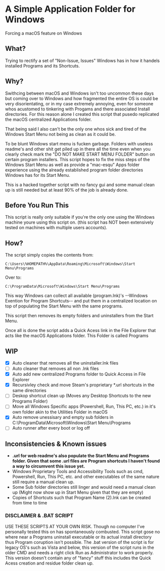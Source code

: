 # A Simple Application Folder for Windows
Forcing a macOS feature on Windows <br>

## What?
Trying to rectify a set of "Non-Issue, Issues" Windows has in how it handels installed Programs and its Shortcuts.

## Why?
Swithcing between macOS and Windows isn't too uncommon these days but coming over to Windows and how fragmented the entire OS is could be very disorientating, or in my case extremely annoying, even for someone whos acustomed to tinkering with Progams and there associated Install directories. For this reason alone I created this script that pusedo replicated the macOS centralized Applications folder. <br>

That being said I also can't be the only one whos sick and tired of the Windows Start Menu not being as clean as it could be. <br>

To be blunt Windows start menu is fucken garbage. Folders with useless readme's and other shit get piled up in there all the time even when you clearly check mark the "DO NOT MAKE START MENU FOLDER" button on certain program installers. This script hopes to fix the miss steps of the Windows Start Menu as well as provide a "mac-esqu" Apps folder experience using the already established program folder directories Windows has for its Start Menu. <br>

This is a hacked together script with no fancy gui and some manual clean up is still needed but at least 90% of the job is already done. <br>

## Before You Run This
This script is really only suitable if you're the only one using the Windows machine youre using this script on. (this script has NOT been extensively tested on machines with multiple users accounts). 

## How?
The script simply copies the contents from:

```
C:\Users\%HOMEPATH%\AppData\Roaming\Microsoft\Windows\Start Menu\Programs
```
Over to:
```
C:\ProgramData\Microsoft\Windows\Start Menu\Programs
```
This way Windows can collect all available (program.lnk)'s --Windows Exention for Program Shortcuts-- and put them in a centralized location on top of populating the Start Menu with the same programs. <br>

This script then removes its empty folders and uninstallers from the Start Menu. <br>

Once all is done the script adds a Quick Acess link in the File Explorer that acts like the macOS Applications folder. This Folder is called Programs <br>

## WIP
- [x]  Auto cleaner that removes all the uninstaller.lnk files
- [ ]  Auto cleaner that removes all non .lnk files
- [x]  Auto add new centralized Programs folder to Quick Access in File Explorer
- [x]  Recursivley check and move Steam's proprietary *.url shortcuts in the same directories
- [ ]  Deskop shortcut clean up (Moves any Desktop Shortcuts to the new Programs Folder)
- [ ]  Move all Windows Specific apps (Powershell, Run, This PC, etc.) in it's own folder akin to the Utilities Folder in macOS
- [x]  Auto remove unessisary and empty sub folders in C:\ProgramData\Microsoft\Windows\Start Menu\Programs 
- [ ]  Auto runner after every boot or log off 

## Inconsistencies & Known issues
- **.url for web readme's also populate the Start Menu and Programs folder. Given that some .url files are Program shortcuts I haven't found a way to circumvent this issue yet.**
- Windows Proprietary Tools and Accessibility Tools such as cmd, Powershell, Run, This PC, etc. and other executables of the same nature still require a manual clean up.
- Some Sub folder directories still linger and would need a manual clean up (Might now show up in Start Menu given that they are empty)
- Copies of Shortcuts such that Program Name (2).lnk can be created from time to time


### DISCLAIMER & .BAT SCRIPT
USE THESE SCRIPTS AT YOUR OWN RISK. Though no computer I've personally tested this on has spontaneously combusted. This script gose no where near a Programs uninstall executable or its actual install directory thus Program coruption isn't possible. The .bat version of the script is for legacy OS's such as Vista and below, this version of the script runs in the older CMD and needs a right click Run as Administrator to work properly. This version doesn't contain any of "fancy" stuff this includes the Quick Acess creation and residue folder clean up.  
